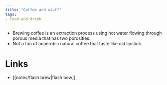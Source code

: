 ```yaml
---
title: "Coffee and stuff"
tags:
- food-and-drink
---
```


- Brewing coffee is an extraction process using hot water flowing through porous media that has two porosities.
- Not a fan of anaerobic natural coffee that taste like old lipstick.

# Links
- [[notes/flash brew|flash bew]]





